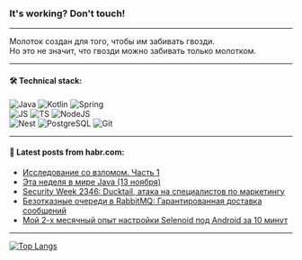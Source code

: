 ### It's working? Don't touch!

---
Молоток создан для того, чтобы им забивать гвозди. <br>
Но это не значит, что гвозди можно забивать только молотком.

---

#### 🛠️ Technical stack:

![Java](https://img.shields.io/badge/Java-informational?logo=Oracle&style=flat&logoColor=white&color=FF4500)
![Kotlin](https://img.shields.io/badge/Kotlin-informational?logo=Kotlin&style=flat&logoColor=white&color=774D97)
![Spring](https://img.shields.io/badge/SpringBoot-informational?logo=SpringBoot&style=flat&logoColor=white&color=6DB33F) <br>
![JS](https://img.shields.io/badge/JS-informational?logo=javaScript&style=flat&logoColor=black&color=F7Df1E)
![TS](https://img.shields.io/badge/TypeScript-informational?logo=typeScript&style=flat&logoColor=black&color=0667A8)
![NodeJS](https://img.shields.io/badge/NodeJS-informational?logo=node.js&style=flat&logoColor=white&color=70A760) <br>
![Nest](https://img.shields.io/badge/NestJS-informational?logo=NestJS&style=flat&logoColor=white&color=E0234E)
![PostgreSQL](https://img.shields.io/badge/PostgreSQL-informational?logo=PostgreSQL&style=flat&logoColor=white&color=DAA520)
![Git](https://img.shields.io/badge/Git-informational?logo=git&style=flat&logoColor=white&color=778899)

___

#### 💬 Latest posts from habr.com:

<!-- BLOG-POST-LIST:START -->
- [Исследование со взломом. Часть 1](https://habr.com/ru/articles/773652/?utm_source=habrahabr&utm_medium=rss&utm_campaign=773652)
- [Эта неделя в мире Java &lpar;13 ноября&rpar;](https://habr.com/ru/companies/bar/articles/773646/?utm_source=habrahabr&utm_medium=rss&utm_campaign=773646)
- [Security Week 2346: Ducktail, атака на специалистов по маркетингу](https://habr.com/ru/companies/kaspersky/articles/773544/?utm_source=habrahabr&utm_medium=rss&utm_campaign=773544)
- [Безотказные очереди в RabbitMQ: Гарантированная доставка сообщений](https://habr.com/ru/articles/773636/?utm_source=habrahabr&utm_medium=rss&utm_campaign=773636)
- [Мой 2-х месячный опыт настройки Selenoid под Android за 10 минут](https://habr.com/ru/companies/alfa/articles/773556/?utm_source=habrahabr&utm_medium=rss&utm_campaign=773556)
<!-- BLOG-POST-LIST:END -->

---
[![Top Langs](https://github-readme-stats-git-master-advtsetting-gmailcom.vercel.app/api/top-langs/?username=zloylis&langs_count=10&hide_title=false&title_color=e6edf3&size_weight=0.5&count_weight=0.5&layout=compact&hide_border=true&theme=dracula)](https://github.com/zloylis)

<!-- ![GitHub stats](https://github-readme-stats-git-master-advtsetting-gmailcom.vercel.app/api?username=zloylis&show_icons=true&hide_border=true&theme=dracula&hide_title=true&include_all_commits=true&count_private=true&hide=contribs&hide_rank=true) -->
